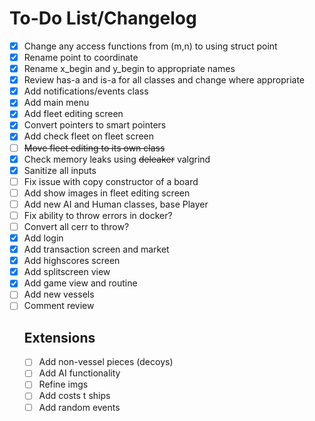 # To-Do List/Changelog
- [x] Change any access functions from (m,n) to using struct point
- [x] Rename point to coordinate
- [x] Rename x_begin and y_begin to appropriate names
- [x] Review has-a and is-a for all classes and change where appropriate
- [x] Add notifications/events class
- [x] Add main menu
- [x] Add fleet editing screen
- [x] Convert pointers to smart pointers
- [x] Add check fleet on fleet screen
- [ ] ~~Move fleet editing to its own class~~
- [x] Check memory leaks using ~~deleaker~~ valgrind
- [x] Sanitize all inputs
- [ ] Fix issue with copy constructor of a board
- [ ] Add show images in fleet editing screen
- [ ] Add new AI and Human classes, base Player
- [ ] Fix ability to throw errors in docker?
- [ ] Convert all cerr to throw?
- [x] Add login
- [x] Add transaction screen and market
- [x] Add highscores screen
- [x] Add splitscreen view
- [x] Add game view and routine
- [ ] Add new vessels
- [ ] Comment review
    ## Extensions
    - [ ] Add non-vessel pieces (decoys)
    - [ ] Add AI functionality
    - [ ] Refine imgs
    - [ ] Add costs t ships
    - [ ] Add random events
